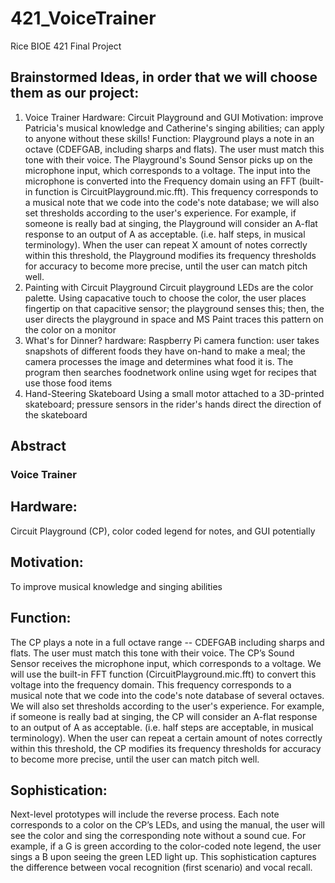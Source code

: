 # 421_VoiceTrainer
Rice BIOE 421 Final Project


## Brainstormed Ideas, in order that we will choose them as our project:

1. Voice Trainer
	Hardware: Circuit Playground and GUI
	Motivation: improve Patricia's musical knowledge and Catherine's singing abilities; can apply to anyone without these skills!
	Function: Playground plays a note in an octave (CDEFGAB, including sharps and flats). The user must match this tone with their voice. The Playground's Sound Sensor picks up on the microphone input, which corresponds to a voltage. The input into the microphone is converted into the Frequency domain using an FFT (built-in function is CircuitPlayground.mic.fft). This frequency corresponds to a musical note that we code into the code's note database; we will also set thresholds according to the user's experience. For example, if someone is really bad at singing, the Playground will consider an A-flat response to an output of A as acceptable. (i.e. half steps, in musical terminology). When the user can repeat X amount of notes correctly within this threshold, the Playground modifies its frequency thresholds for accuracy to become more precise, until the user can match pitch well. 
2. Painting with Circuit Playground
	Circuit playground LEDs are the color palette. Using capacative touch to choose the color, the user places fingertip on that capacitive sensor; the playground senses this; then, the user directs the playground in space and MS Paint traces this pattern on the color on a monitor
3. What's for Dinner?
	hardware: Raspberry Pi camera
	function: user takes snapshots of different foods they have on-hand to make a meal; the camera processes the image and determines what food it is. The program then searches foodnetwork online using wget for recipes that use those food items
4. Hand-Steering Skateboard
	Using a small motor attached to a 3D-printed skateboard; pressure sensors in the rider's hands direct the direction of the skateboard



## Abstract

### Voice Trainer

## Hardware:
Circuit Playground (CP), color coded legend for notes, and GUI potentially

## Motivation:
To improve musical knowledge and singing abilities

## Function:
The CP plays a note in a full octave range -- CDEFGAB including sharps and flats. The user must match this tone with their voice. The CP’s Sound Sensor receives the microphone input, which corresponds to a voltage. We will use the built-in FFT function (CircuitPlayground.mic.fft) to convert this voltage into the frequency domain. This frequency corresponds to a musical note that we code into the code's note database of several octaves.
We will also set thresholds according to the user's experience. For example, if someone is really bad at singing, the CP will consider an A-flat response to an output of A as acceptable. (i.e. half steps are acceptable, in musical terminology). When the user can repeat a certain amount of notes correctly within this threshold, the CP modifies its frequency thresholds for accuracy to become more precise, until the user can match pitch well.

## Sophistication:
Next-level prototypes will include the reverse process. Each note corresponds to a color on the CP’s LEDs, and using the manual, the user will see the color and sing the corresponding note without a sound cue. For example, if a G is green according to the color-coded note legend, the user sings a B upon seeing the green LED light up. This sophistication captures the difference between vocal recognition (first scenario) and vocal recall. 

